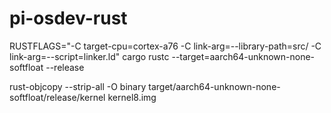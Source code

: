 # pi-osdev-rust

RUSTFLAGS="-C target-cpu=cortex-a76 -C link-arg=--library-path=src/ -C link-arg=--script=linker.ld" cargo rustc --target=aarch64-unknown-none-softfloat --release

rust-objcopy --strip-all -O binary target/aarch64-unknown-none-softfloat/release/kernel kernel8.img